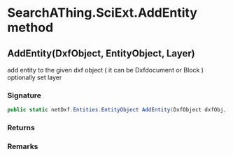 # SearchAThing.SciExt.AddEntity method
## AddEntity(DxfObject, EntityObject, Layer)
add entity to the given dxf object ( it can be Dxfdocument or Block )
            optionally set layer

### Signature
```csharp
public static netDxf.Entities.EntityObject AddEntity(DxfObject dxfObj, EntityObject eo, Layer layer = null)
```
### Returns

### Remarks

